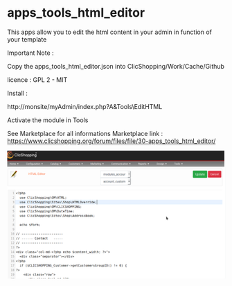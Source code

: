 # apps_tools_html_editor

This apps allow you to edit the html content in your admin in function of your template

Important Note :

Copy the apps_tools_html_editor.json into ClicShopping/Work/Cache/Github

licence  : GPL 2 - MIT

Install :

http://monsite/myAdmin/index.php?A&Tools\EditHTML

Activate the module in Tools

See Marketplace for all informations
Marketplace link : https://www.clicshopping.org/forum/files/file/30-apps_tools_html_editor/


![html](https://github.com/ClicShoppingOfficialModulesV3/apps_tools_html_editor/blob/master/ModuleInfosJson/html_editor.png)


